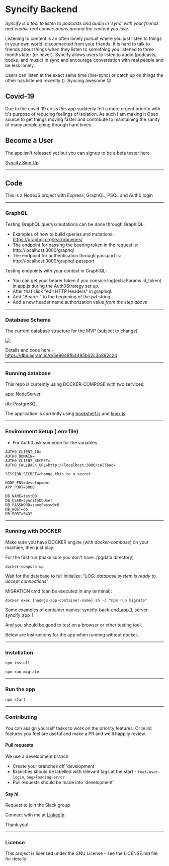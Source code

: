 # Syncify Backend

_Syncify is a tool to listen to podcasts and audio in ‘sync’ with your friends and enable real conversations around the content you love._

Listening to content is an often lonely pursuit where you just listen to things in your own world, disconnected from your friends. It is hard to talk to friends about things when they listen to something you listened to three months later (or never). Syncify allows users to listen to audio (podcasts, books, and music) in sync and encourage conversation with real people and be less lonely.

Users can listen at the exact same time (live-sync) or catch up on things the other has listened recently (). Syncing awesome 😝

## Covid-19

Due to the covid-19 crisis this app suddenly felt a more urgent priority with it's purpose of reducing feelings of isolation. As such I am making it Open source to get things moving faster and contribute to maintaining the sanity of many people going through hard times.

## Become a User

The app isn't released yet but you can signup to be a beta tester here

[Syncify Sign Up](https://syncifyapp.com)

---

## Code

This is a NodeJS project with Express, GraphQL, PSQL and Auth0 login

---

### GraphQL

Testing GraphQL querys/mutations can be done through GraphIQL.

- Examples of how to build queries and mutations: https://graphql.org/learn/queries/
- The endpoint for passing the bearing token in the request is: http://localhost:3000/graphql
- The endpoint for authentication through passport is: http://localhost:3000/graphql-passport

Testing endpoints with your context in GraphIQL:

- You can get your bearer token if you console.log(extraParams.id_token) in app.js during the Auth0Strategy set up.
- After that click "edit HTTP Headers" in graphiql.
- Add "Bearer " to the beginning of the jwt string
- Add a new header name:authorization value:_from the step above_

---

### Database Schema

The current database structure for the MVP (subject to change)

![](https://i.imgur.com/BsqcZPC.png)

Details and code here - https://dbdiagram.io/d/5e8648fb4495b02c3b892c24


---

### Running database

This repo is currently using DOCKER-COMPOSE with two services:

app: NodeServer

db: PostgreSQL

The application is currently using [bookshelf.js](https://bookshelfjs.org/) and [knex.js](http://knexjs.org/)

---

### Environment Setup (.env file)

- For Auth0 ask someone for the variables

```
AUTH0_CLIENT_ID=
AUTH0_DOMAIN=
AUTH0_CLIENT_SECRET=
AUTH0_CALLBACK_URL=http://localhost:3000/callback

SESSION_SECRET=change_this_to_a_secret

NODE_ENV=development
APP_PORT=3000

DB_NAME=testDB
DB_USER=syncifyDbUser
DB_PASSWORD=somePassw0rD
DB_HOST=db
DB_PORT=5432
```
---

### Running with DOCKER

Make sure you have DOCKER engine (with _docker-compose_) on your machine, then just play:

For the first run (make sure you don't have ./pgdata directory)

`docker-compose up`

Wait for the database to full initialize: "*LOG:  database system is ready to accept connections*"

MIGRATION cmd (can be executed in any terminal):

`docker exec {nodejs-app-container-name} sh -c "npm run migrate"`

Some examples of container names: syncify-back-end_app_1, server-syncify_app_1

And you should be good to test on a browser or other testing tool.



Below are instructions for the app when running without docker..

---

### Installation

`npm install`

`npm run migrate`

---

### Run the app

`npm start`

---

### Contributing
You can assign yourself tasks to work on the priority features. Or build features you feel are useful and make a PR and we'll happily review.

#### Pull requests
We use a development branch

- Create your branches off 'development'
- Branches should be labelled with relevant tags at the start - `feat/user-login`, `bug/loading-error`
- Pull requests should be made into 'development'

#### Say hi

Request to join the Slack group

Connect with me at [LinkedIn](https://www.linkedin.com/in/sharris48/)

Thank you!

---

### License

This project is licensed under the GNU License - see the LICENSE.md file for details
